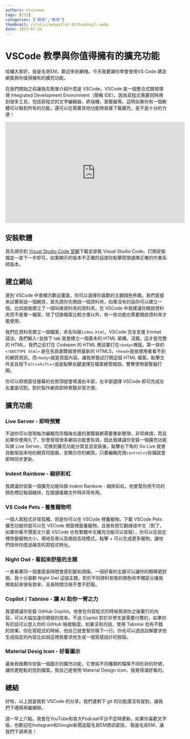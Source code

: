 ```yaml
---
authors: elvismao
tags: [CSS]
categories: ["網棧","教學"]
thumbnail: /static/webpallet-0/thumbnail.webp
date: 2023-07-31
---
```


# VSCode 教學與你值得擁有的擴充功能

哈囉大家好，我是毛哥EM，歡迎來到網棧。今天我要讓你學會使用VS Code 建造網案與你值得擁有的擴充功能。

在我們開始之前讓我先簡單介紹什麼是 VSCode。VSCode 是一個整合式開發環境 Integrated Development Environment（簡稱 IDE）。因為寫程式需要同時用到很多工具，包括寫程式的文字編輯器，終端機，瀏覽器等。這時如果你有一個軟體可以做到所有的功能，還可以在需要其他功能時直接下載擴充，是不是十分的方便！

<iframe width="560" height="315" src="https://www.youtube-nocookie.com/embed/bWQtC3WyuBQ?si=ps1Tfy-tfc41rfY-" title="YouTube video player" frameborder="0" allow="accelerometer; autoplay; clipboard-write; encrypted-media; gyroscope; picture-in-picture; web-share" referrerpolicy="strict-origin-when-cross-origin" allowfullscreen></iframe>

## 安裝軟體

首先請你到 [Visual Studio Code 官網](https://code.visualstudio.com)下載並安裝 Visual Studio Code。打開安裝檔並一直下一步即可。如果顯示的版本不正確的話請你點擊箭頭選擇正確的作業系統版本。

## 建立網站

進到 VSCode 中會顯示歡迎畫面，你可以選擇你喜歡的主題顏色佈置。我們直接來試著架設一個網頁，首先請你先開啟一個資料夾，如果沒有的話你可以建立一個。比如說我建立了一個叫做資料夾的資料夾。在 VSCode 中我建議你開啟資料夾而不是單一檔案，除了切換檔案比較方便以外，有一些功能也需要開啟資料夾才能使用。

我們在資料夾建立一個檔案，命名叫做`index.html`。VSCode 完全支援 Emmet 語法，我們輸入`!`並按下 tab 就會建立一個基本的 HTML 架構。沒錯，這才是完整的 HTML，我們之前打在 Codepen 的 HTML 應該要打在`<body>`裡面。第一排的`<!DOCTYPE html>` 是在告訴瀏覽器使用最新的 HTML5，`<head>`是放使用者看不到的網頁資訊，而`<body>`就是頁面內容。讓我來嘗試打開這個 HTML 檔案。點擊文件並且按下`alt`+`shift`+`r`或是點擊右鍵選擇在檔案總管開啟。雙擊使用瀏覽器打開。

你可以把視窗往螢幕的右側頂就會填滿右半部，左半部選擇 VSCode 即可完成左右畫面切割。對於製作網頁即時預覽非常方便。

## 擴充功能

### Live Server - 即時預覽

不過你可以發現每次編輯完存檔後右邊的瀏覽器都需要重新整理，非常麻煩，而且如果你使用久了，你會發現很多網站功能會失效。因此我建議你安裝一個擴充功能叫做 Live Server。切換到擴充功能分頁並且安裝後，點擊右下角的 Go Live 就會自動架設本地的網頁伺服器，並顯示你的網頁。只要編輯完按`control`+`S`存檔就會即時同步更新。

### Indent Rainbow - 縮排彩虹

我建議你安裝一個擴充功能叫做 Indent Rainbow - 縮排彩虹。他會幫你用不同的顏色標記每個縮排，在閱讀複雜文件時非常有用。

### VS Code Pets - 養隻寵物吧

一個人寫程式非常孤獨，但是你可以在 VSCode 裡養寵物。下載 VSCode Pets 擴充功能你就可以在 VSCode 視窗裡面養寵物，且我有把它翻譯成中文（對了，如果你看不慣英文介面 VSCode 也有繁體中文擴充功能可以安裝），你可以在設定裡改變寵物大小，場地背景以及開啟丟球模式。點擊 + 可以生成更多寵物，讓他們陪伴你度過痛苦的寫程式時光。

### Night Owl - 看起來舒服的主題

一直看著同一個畫面長時間會感到膩和煩躁。一個好看的主題可以讓你的眼睛更舒服。我十分喜歡 Night Owl 這個主題，對於不同資料型態的顏色和字體區分讓我開發起來很有效率，且長時間注視不會不舒服。

### Copilot / Tabnine - 讓 AI 助你一臂之力

我還建議你安裝 GitHub Copilot。他會在你寫程式的時候預測你之後要打的內容，可以大幅加速你開發的效率。不過 Copilot 對於非學生是需要付費的，如果你有的話可以登入你的 GitHub 帳號驗證。如果沒有的話，使用 Tabnine 也有不錯的效果。你在寫程式的時候，他自己就會幫你猜下一行。你也可以透過註解要求他生成指定的內容比如說這裡我要求他生成一個質感設計的按鈕。

### Material Desig Icon - 好看圖示

最後我推薦你安裝一個圖示的擴充功能，它會給不同種類的檔案不同形狀的符號，讓你更輕鬆的找到檔案。我自己是使用 Material Design Icon，我覺得滿好看的。

## 總結

好啦，以上就是我對 VSCode 的分享。我們還剩下 git 的功能還沒有提到，讓我們下禮拜再繼續聊。

週一早上六點，我會在YouTube和各大Podcast平台不定時更新。如果你喜歡文字版，也歡迎在Instagram和Google新聞追蹤毛哥EM資訊密技。
我是毛哥EM，讓我們下週再見！
